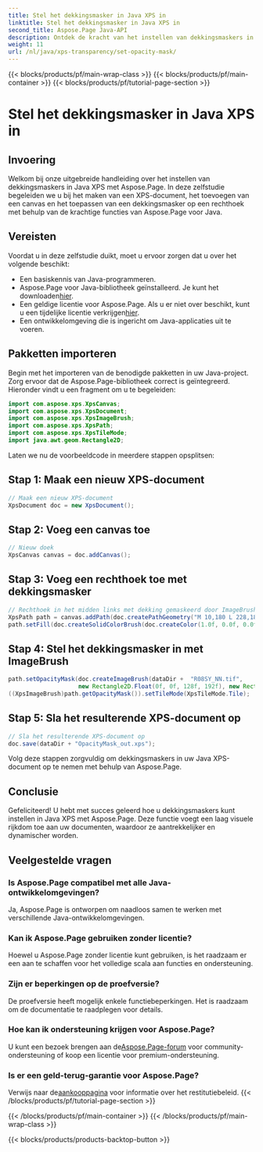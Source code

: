 ```yaml
---
title: Stel het dekkingsmasker in Java XPS in
linktitle: Stel het dekkingsmasker in Java XPS in
second_title: Aspose.Page Java-API
description: Ontdek de kracht van het instellen van dekkingsmaskers in Java XPS met Aspose.Page. Volg onze stapsgewijze handleiding voor een visueel verbeterde documentervaring.
weight: 11
url: /nl/java/xps-transparency/set-opacity-mask/
---
```


{{< blocks/products/pf/main-wrap-class >}}
{{< blocks/products/pf/main-container >}}
{{< blocks/products/pf/tutorial-page-section >}}

# Stel het dekkingsmasker in Java XPS in

## Invoering
Welkom bij onze uitgebreide handleiding over het instellen van dekkingsmaskers in Java XPS met Aspose.Page. In deze zelfstudie begeleiden we u bij het maken van een XPS-document, het toevoegen van een canvas en het toepassen van een dekkingsmasker op een rechthoek met behulp van de krachtige functies van Aspose.Page voor Java.
## Vereisten
Voordat u in deze zelfstudie duikt, moet u ervoor zorgen dat u over het volgende beschikt:
- Een basiskennis van Java-programmeren.
-  Aspose.Page voor Java-bibliotheek geïnstalleerd. Je kunt het downloaden[hier](https://releases.aspose.com/page/java/).
-  Een geldige licentie voor Aspose.Page. Als u er niet over beschikt, kunt u een tijdelijke licentie verkrijgen[hier](https://purchase.aspose.com/temporary-license/).
- Een ontwikkelomgeving die is ingericht om Java-applicaties uit te voeren.
## Pakketten importeren
Begin met het importeren van de benodigde pakketten in uw Java-project. Zorg ervoor dat de Aspose.Page-bibliotheek correct is geïntegreerd. Hieronder vindt u een fragment om u te begeleiden:
```java
import com.aspose.xps.XpsCanvas;
import com.aspose.xps.XpsDocument;
import com.aspose.xps.XpsImageBrush;
import com.aspose.xps.XpsPath;
import com.aspose.xps.XpsTileMode;
import java.awt.geom.Rectangle2D;
```
Laten we nu de voorbeeldcode in meerdere stappen opsplitsen:
## Stap 1: Maak een nieuw XPS-document
```java
// Maak een nieuw XPS-document
XpsDocument doc = new XpsDocument();
```
## Stap 2: Voeg een canvas toe
```java
// Nieuw doek
XpsCanvas canvas = doc.addCanvas();
```
## Stap 3: Voeg een rechthoek toe met dekkingsmasker
```java
// Rechthoek in het midden links met dekking gemaskeerd door ImageBrush
XpsPath path = canvas.addPath(doc.createPathGeometry("M 10,180 L 228,180 228,285 10,285"));
path.setFill(doc.createSolidColorBrush(doc.createColor(1.0f, 0.0f, 0.0f)));
```
## Stap 4: Stel het dekkingsmasker in met ImageBrush
```java
path.setOpacityMask(doc.createImageBrush(dataDir +  "R08SY_NN.tif", 
                    new Rectangle2D.Float(0f, 0f, 128f, 192f), new Rectangle2D.Float(0f, 0f, 64f, 96f)));
((XpsImageBrush)path.getOpacityMask()).setTileMode(XpsTileMode.Tile);
```
## Stap 5: Sla het resulterende XPS-document op
```java
// Sla het resulterende XPS-document op
doc.save(dataDir + "OpacityMask_out.xps"); 
```
Volg deze stappen zorgvuldig om dekkingsmaskers in uw Java XPS-document op te nemen met behulp van Aspose.Page.
## Conclusie
Gefeliciteerd! U hebt met succes geleerd hoe u dekkingsmaskers kunt instellen in Java XPS met Aspose.Page. Deze functie voegt een laag visuele rijkdom toe aan uw documenten, waardoor ze aantrekkelijker en dynamischer worden.
## Veelgestelde vragen
### Is Aspose.Page compatibel met alle Java-ontwikkelomgevingen?
Ja, Aspose.Page is ontworpen om naadloos samen te werken met verschillende Java-ontwikkelomgevingen.
### Kan ik Aspose.Page gebruiken zonder licentie?
Hoewel u Aspose.Page zonder licentie kunt gebruiken, is het raadzaam er een aan te schaffen voor het volledige scala aan functies en ondersteuning.
### Zijn er beperkingen op de proefversie?
De proefversie heeft mogelijk enkele functiebeperkingen. Het is raadzaam om de documentatie te raadplegen voor details.
### Hoe kan ik ondersteuning krijgen voor Aspose.Page?
 U kunt een bezoek brengen aan de[Aspose.Page-forum](https://forum.aspose.com/c/page/39) voor community-ondersteuning of koop een licentie voor premium-ondersteuning.
### Is er een geld-terug-garantie voor Aspose.Page?
 Verwijs naar de[aankooppagina](https://purchase.aspose.com/buy) voor informatie over het restitutiebeleid.
{{< /blocks/products/pf/tutorial-page-section >}}

{{< /blocks/products/pf/main-container >}}
{{< /blocks/products/pf/main-wrap-class >}}

{{< blocks/products/products-backtop-button >}}
